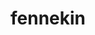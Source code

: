---
id: 653
title: fennekin
types: [fire]
image: https://raw.githubusercontent.com/PokeAPI/sprites/master/sprites/pokemon/653.png
---